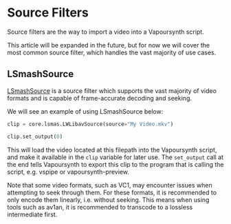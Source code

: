 # Source Filters

Source filters are the way to import a video into a Vapoursynth script.

This article will be expanded in the future, but for now we will cover the most common source filter, which handles the vast majority of use cases.

## LSmashSource

[LSmashSource](https://github.com/AkarinVS/L-SMASH-Works) is a source filter which supports the vast majority of video formats and is capable of frame-accurate decoding and seeking.

We will see an example of using LSmashSource below:

```python
clip = core.lsmas.LWLibavSource(source="My Video.mkv")

clip.set_output(0)
```

This will load the video located at this filepath into the Vapoursynth script, and make it available in the `clip` variable for later use. The `set_output` call at the end tells Vapoursynth to export this clip to the program that is calling the script, e.g. vspipe or vapoursynth-preview.

Note that some video formats, such as VC1, may encounter issues when attempting to seek through them. For these formats, it is recommended to only encode them linearly, i.e. without seeking. This means when using tools such as av1an, it is recommended to transcode to a lossless intermediate first.
